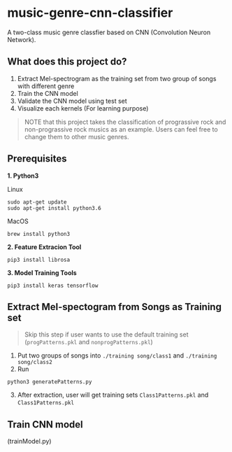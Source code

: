 # music-genre-cnn-classifier
A two-class music genre classfier based on CNN (Convolution Neuron Network). 


## What does this project do?
1. Extract Mel-spectrogram as the training set from two group of songs with different genre 
2. Train the CNN model
3. Validate the CNN model using test set
4. Visualize each kernels (For learning purpose)

> NOTE that this project takes the classification of prograssive rock and non-prograssive rock musics as an example. Users can feel free to change them to other music genres.

## Prerequisites

**1. Python3**

Linux
```
sudo apt-get update
sudo apt-get install python3.6
```

MacOS
```
brew install python3
```

**2. Feature Extracion Tool**
```
pip3 install librosa
```

**3. Model Training Tools**
```
pip3 install keras tensorflow
```

## Extract Mel-spectogram from Songs as Training set
> Skip this step if user wants to use the default training set (`progPatterns.pkl` and `nonprogPatterns.pkl`)

1. Put two groups of songs into `./training song/class1` and `./training song/class2`
2. Run 
 ```
 python3 generatePatterns.py
 ```  
3. After extraction, user will get training sets `Class1Patterns.pkl` and `Class1Patterns.pkl`

## Train CNN model 
 




(trainModel.py)
